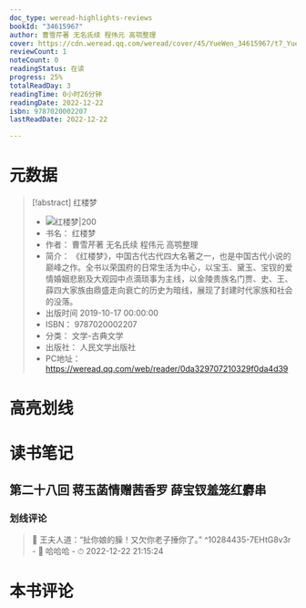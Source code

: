 ```yaml
---
doc_type: weread-highlights-reviews
bookId: "34615967"
author: 曹雪芹著 无名氏续 程伟元 高鹗整理
cover: https://cdn.weread.qq.com/weread/cover/45/YueWen_34615967/t7_YueWen_34615967.jpg
reviewCount: 1
noteCount: 0
readingStatus: 在读
progress: 25%
totalReadDay: 3
readingTime: 0小时26分钟
readingDate: 2022-12-22
isbn: 9787020002207
lastReadDate: 2022-12-22

---
```

# 元数据
> [!abstract] 红楼梦
> - ![ 红楼梦|200](https://cdn.weread.qq.com/weread/cover/45/YueWen_34615967/t7_YueWen_34615967.jpg)
> - 书名： 红楼梦
> - 作者： 曹雪芹著 无名氏续 程伟元 高鹗整理
> - 简介： 《红楼梦》，中国古代古代四大名著之一，也是中国古代小说的巅峰之作。全书以荣国府的日常生活为中心，以宝玉、黛玉、宝钗的爱情婚姻悲剧及大观园中点滴琐事为主线，以金陵贵族名门贾、史、王、薛四大家族由鼎盛走向衰亡的历史为暗线，展现了封建时代家族和社会的没落。
> - 出版时间 2019-10-17 00:00:00
> - ISBN： 9787020002207
> - 分类： 文学-古典文学
> - 出版社： 人民文学出版社
> - PC地址：https://weread.qq.com/web/reader/0da329707210329f0da4d39

# 高亮划线

# 读书笔记

## 第二十八回 蒋玉菡情赠茜香罗 薛宝钗羞笼红麝串

### 划线评论
> 📌 王夫人道：“扯你娘的臊！又欠你老子捶你了。”  ^10284435-7EHtG8v3r
    - 💭 哈哈哈
    - ⏱ 2022-12-22 21:15:24
   
# 本书评论
